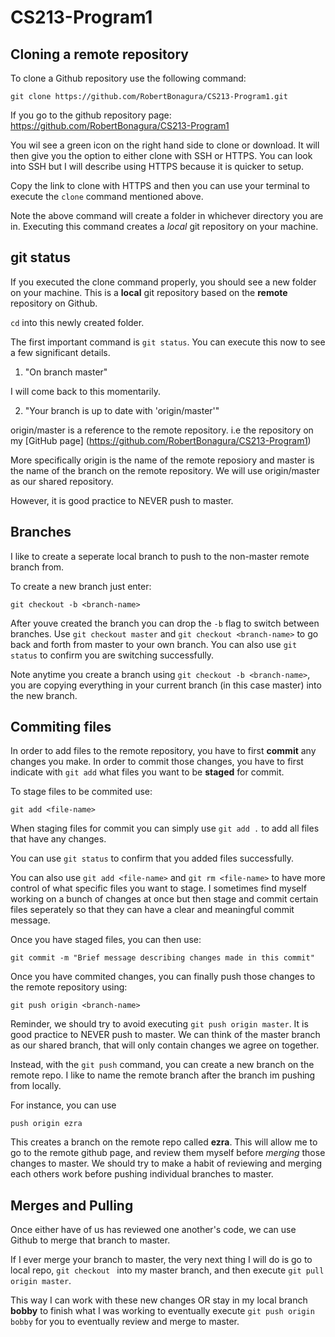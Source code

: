 # CS213-Program1
## Cloning a remote repository

To clone a Github repository use the following command:
```
git clone https://github.com/RobertBonagura/CS213-Program1.git
```

If you go to the github repository page:<br>
https://github.com/RobertBonagura/CS213-Program1<br>

You wil see a green icon on the right hand side to clone or download. It will then give you the option to either clone with SSH or HTTPS. You can look into SSH but I will describe using HTTPS because it is quicker to setup.

Copy the link to clone with HTTPS and then you can use your terminal to execute the `clone` command mentioned above.

Note the above command will create a folder in whichever directory you are in. Executing this command creates a *local* git repository on your machine.

## git status

If you executed the clone command properly, you should see a new folder on your machine. This is a **local** git repository based on the **remote** repository on Github.

`cd` into this newly created folder.

The first important command is `git status`. You can execute this now to see a few significant details.

1. "On branch master"

I will come back to this momentarily.

2. "Your branch is up to date with 'origin/master'"

origin/master is a reference to the remote repository. i.e the repository on my [GitHub page] (https://github.com/RobertBonagura/CS213-Program1)

More specifically origin is the name of the remote reposiory and master is the name of the branch on the remote repository. We will use origin/master as our shared repository.

However, it is good practice to NEVER push to master.

## Branches

I like to create a seperate local branch to push to the non-master remote branch from.

To create a new branch just enter:

```
git checkout -b <branch-name>
```
After youve created the branch you can drop the `-b` flag to switch between branches. Use `git checkout master` and `git checkout <branch-name>` to go back and forth from master to your own branch. You can also use `git status` to confirm you are switching successfully.

Note anytime you create a branch using `git checkout -b <branch-name>`, you are copying everything in your current branch (in this case master) into the new branch. 

## Commiting files

In order to add files to the remote repository, you have to first **commit** any changes you make. In order to commit those changes, you have to first indicate with `git add` what files you want to be **staged** for commit.

To stage files to be commited use:
```
git add <file-name>
```
When staging files for commit you can simply use `git add .` to add all files that have any changes.

You can use `git status` to confirm that you added files successfully.

You can also use `git add <file-name>` and `git rm <file-name>` to have more control of what specific files you want to stage. 
I sometimes find myself working on a bunch of changes at once but then stage and commit certain files seperately so that they can have a clear and meaningful commit message.

Once you have staged files, you can then use:
```
git commit -m "Brief message describing changes made in this commit"
```

Once you have commited changes, you can finally push those changes to the remote repository using:
``` 
git push origin <branch-name>
```

Reminder, we should try to avoid executing `git push origin master`. It is good practice to NEVER push to master. We can think of the master branch as our shared branch, that will only contain changes we agree on together. 

Instead, with the `git push` command, you can create a new branch on the remote repo. I like to name the remote branch after the branch im pushing from locally. 

For instance, you can use
```
push origin ezra
```

This creates a branch on the remote repo called **ezra**. This will allow me to go to the remote github page, and review them myself before *merging* those changes to master. We should try to make a habit of reviewing and merging each others work before pushing individual branches to master.

## Merges and Pulling 
Once either have of us has reviewed one another's code, we can use Github to merge that branch to master.

If I ever merge your branch to master, the very next thing I will do is go to local repo, `git checkout ` into my master branch, and then execute `git pull origin master`.

This way I can work with these new changes OR stay in my local branch **bobby** to finish what I was working to eventually execute `git push origin bobby` for you to eventually review and merge to master.
